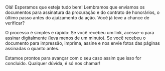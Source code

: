Olá!
Esperamos que esteja tudo bem! Lembramos que enviamos os documentos para assinatura da procuração e do contrato de honorários, o último passo antes do ajuizamento da ação. Você já teve a chance de verificar?

O processo é simples e rápido: 
Se você recebeu um link, acesse-o para assinar digitalmente (leva menos de um minuto). 
Se você recebeu o documento para impressão, imprima, assine e nos envie fotos das páginas assinadas o quanto antes.

Estamos prontos para avançar com o seu caso assim que isso for concluído. Qualquer dúvida, é só nos chamar!
